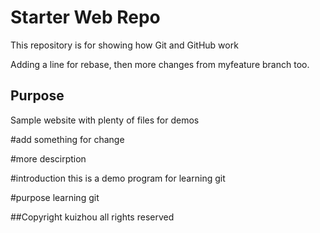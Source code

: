 # Starter Web Repo

This repository is for showing how Git and GitHub work

Adding a line for rebase, then more changes from myfeature branch too.

## Purpose

Sample website with plenty of files for demos

#add something for change

#more descirption

#introduction
this is a demo program for learning git

#purpose
learning git

##Copyright
kuizhou all rights reserved
